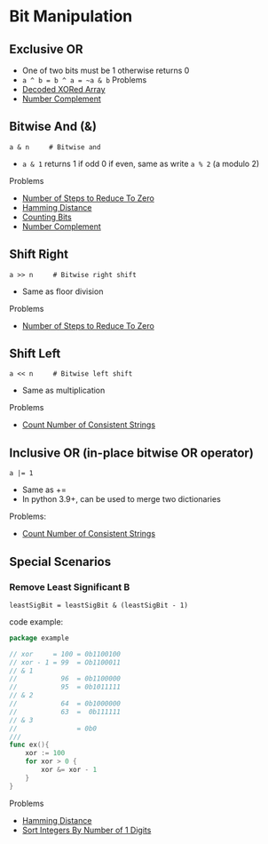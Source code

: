 # Bit Manipulation

## Exclusive OR

- One of two bits must be 1 otherwise returns 0
- `a ^ b = b ^ a = ~a & b`
Problems
- [Decoded XORed Array](../leetcode/decodedXORedArray)
- [Number Complement](../leetcode/numberComplement)

## Bitwise And (&)

```text
a & n     # Bitwise and
```
- ```a & 1``` returns 1 if odd 0 if even, same as write `a % 2` (a modulo 2)

Problems
- [Number of Steps to Reduce To Zero](../leetcode/numberofStepsToReduceToZero)
- [Hamming Distance](../leetcode/hammingDistance)
- [Counting Bits](../leetcode/countingBits)
- [Number Complement](../leetcode/numberComplement)


## Shift Right

```text
a >> n     # Bitwise right shift
```
- Same as floor division

Problems
- [Number of Steps to Reduce To Zero](../leetcode/numberofStepsToReduceToZero)


## Shift Left

```text
a << n     # Bitwise left shift
```
- Same as multiplication

Problems
- [Count Number of Consistent Strings](../leetcode/countNumberOfConsistentStrings)


## Inclusive OR (in-place bitwise OR operator)

```text
a |= 1 
```

- Same as +=
- In python 3.9+, can be used to merge two dictionaries

Problems:
- [Count Number of Consistent Strings](../leetcode/countNumberOfConsistentStrings)

## Special Scenarios

### Remove Least Significant B

```text
leastSigBit = leastSigBit & (leastSigBit - 1)
```


code example: 

```go
package example

// xor     = 100 = 0b1100100
// xor - 1 = 99  = Ob1100011
// & 1
//           96  = 0b1100000
//           95  = 0b1011111
// & 2
//           64  = 0b1000000
//           63  =  0b111111
// & 3
//               = 0b0
///
func ex(){
	xor := 100
	for xor > 0 {
		xor &= xor - 1
	}
}
```

Problems
- [Hamming Distance](../leetcode/hammingDistance)
- [Sort Integers By Number of 1 Digits](../leetcode/sortIntegersByNumberOfOneBits)
